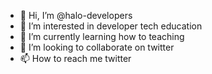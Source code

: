 - 👋 Hi, I’m @halo-developers
- 👀 I’m interested in developer tech education
- 🌱 I’m currently learning how to teaching
- 💞️ I’m looking to collaborate on twitter
- 📫 How to reach me twitter

<!---
halo-developers/halo-developers is a ✨ special ✨ repository because its `README.md` (this file) appears on your GitHub profile.
You can click the Preview link to take a look at your changes.
--->
